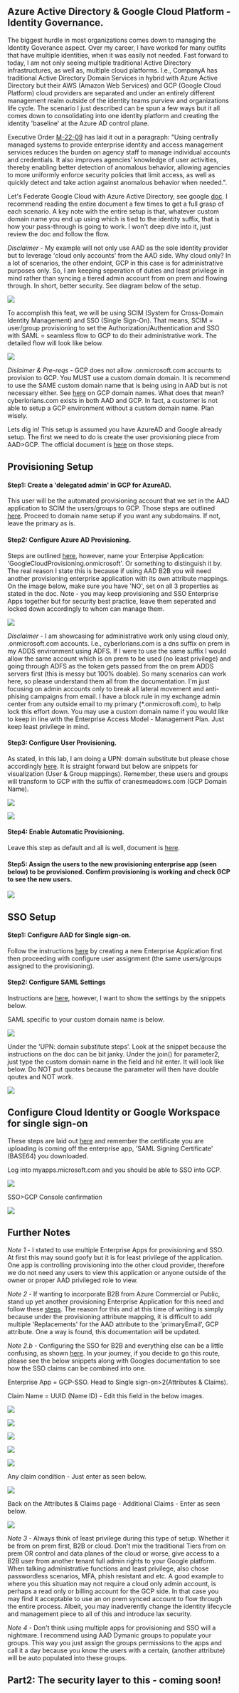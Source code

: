 ## Azure Active Directory & Google Cloud Platform - Identity Governance. ##

The biggest hurdle in most organizations comes down to managing the Identity Goverance aspect. Over my career, I have worked for many outfits that have multiple identities, when it was easily not needed. Fast forward to today, I am not only seeing multiple traditional Active Directory infrastructures, as well as, multiple cloud platforms. I.e., CompanyA has traditional Active Directory Domain Services in hybrid with Azure Active Directory but their AWS (Amazon Web Services) and GCP (Google Cloud Platform) cloud providers are separated and under an entirely different management realm outside of the identity teams purview and organizations life cycle. The scenario I just described can be spun a few ways but it all comes down to consolidating into one identity platform and creating the identity 'baseline' at the Azure AD control plane.

Executive Order [M-22-09](https://www.whitehouse.gov/wp-content/uploads/2022/01/M-22-09.pdf) has laid it out in a paragraph: "Using centrally managed systems to provide enterprise identity and access management 
services reduces the burden on agency staff to manage individual accounts and credentials. It 
also improves agencies’ knowledge of user activities, thereby enabling better detection of 
anomalous behavior, allowing agencies to more uniformly enforce security policies that limit 
access, as well as quickly detect and take action against anomalous behavior when needed.".

Let's Federate Google Cloud with Azure Active Directory, see google [doc](https://cloud.google.com/architecture/identity/federating-gcp-with-azure-active-directory). I recommend reading the entire document a few times to get a full grasp of each scenario. A key note with the entire setup is that, whatever custom domain name you end up using which is tied to the identity suffix, that is how your pass-through is going to work. I won't deep dive into it, just review the doc and follow the flow.

*Disclaimer* - My example will not only use AAD as the sole identity provider but to leverage 'cloud only accounts' from the AAD side. Why cloud only? In a lot of scenarios, the other endoint, GCP in this case is for administrative purposes only. So, I am keeping seperation of duties and least privilege in mind rather than syncing a tiered admin account from on prem and flowing through. In short, better security. See diagram below of the setup. 

![](https://github.com/Cyberlorians/uploadedimages/blob/main/overviewaadgcp.png)

To accomplish this feat, we will be using SCIM (System for Cross-Domain Identity Management) and SSO (Single Sign-On). That means, SCIM = user/group provisioning to set the Authorization/Authentication and SSO with SAML = seamless flow to GCP to do their administrative work. The detailed flow will look like below. 

![](https://github.com/Cyberlorians/uploadedimages/blob/main/overviewgcpidp.png)

*Dislaimer & Pre-reqs* - GCP does not allow .onmicrosoft.com accounts to provision to GCP. You MUST use a custom domain domain. It is recommend to use the SAME custom domain name that is being using in AAD but is not necessary either. See [here](https://cloud.google.com/architecture/identity/federating-gcp-with-azure-active-directory#usage_of_dns_domains_in_azure_ad) on GCP domain names. What does that mean? cyberlorians.com exists in both AAD and GCP. In fact, a customer is not able to setup a GCP environment without a custom domain name. Plan wisely. 

Lets dig in! This setup is assumed you have AzureAD and Google already setup. The first we need to do is create the user provisioning piece from AAD>GCP. The official document is [here](https://cloud.google.com/architecture/identity/federating-gcp-with-azure-ad-configuring-provisioning-and-single-sign-on) on those steps. 

## Provisioning Setup

#### Step1: Create a 'delegated admin' in GCP for AzureAD. 
This user will be the automated provisioning account that we set in the AAD application to SCIM the users/groups to GCP. Those steps are outlined [here](https://cloud.google.com/architecture/identity/federating-gcp-with-azure-ad-configuring-provisioning-and-single-sign-on#creating_a_cloud_identity_user_account_for_synchronization). Proceed to domain name setup if you want any subdomains. If not, leave the primary as is.

#### Step2: Configure Azure AD Provisioning. 
Steps are outlined [here](https://cloud.google.com/architecture/identity/federating-gcp-with-azure-ad-configuring-provisioning-and-single-sign-on#create_an_enterprise_application), however, name your Enterpise Application: 'GoogleCloudProvisioning.onmicrosoft'. Or something to distinguish it by. The real reason I state this is because if using AAD B2B you will need another provisioning enterprise application with its own attribute mappings. On the image below, make sure you have 'NO', set on all 3 properties as stated in the doc. Note - you may keep provisioning and SSO Enterprise Apps together but for security best practice, leave them seperated and locked down accordingly to whom can manage them.

![](https://github.com/Cyberlorians/uploadedimages/blob/main/gcpprovissettings.png)

*Disclaimer* - I am showcasing for administrative work only using cloud only, .onmicrosoft.com accounts. I.e., cyberlorians.com is a dns suffix on prem in my ADDS environment using ADFS. If I were to use the same suffix I would allow the same account which is on prem to be used (no least privilege) and going through ADFS as the token gets passed from the on prem ADDS servers first (this is messy but 100% doable). So many scenarios can work here, so please understand them all from the documentation. I'm just focusing on admin accounts only to break all lateral movement and anti-phising campaigns from email. I have a block rule in my exchange admin center from any outside email to my primary (*.onmicrosoft.com), to help lock this effort down. You may use a custom domain name if you would like to keep in line with the Enterprise Access Model - Management Plan. Just keep least privilege in mind. 

#### Step3: Configure User Provisioning.

As stated, in this lab, I am doing a UPN: domain substitute but please chose accordingly [here](https://cloud.google.com/architecture/identity/federating-gcp-with-azure-ad-configuring-provisioning-and-single-sign-on#configure_user_provisioning). It is straight forward but below are snippets for visualization (User & Group mappings). Remember, these users and groups will transform to GCP with the suffix of cranesmeadows.com (GCP Domain Name).

![](https://github.com/Cyberlorians/uploadedimages/blob/main/gcpattrimapping1.png)

![](https://github.com/Cyberlorians/uploadedimages/blob/main/gcpattrimapping2.png)

#### Step4: Enable Automatic Provisioning.

Leave this step as default and all is well, document is [here](https://cloud.google.com/architecture/identity/federating-gcp-with-azure-ad-configuring-provisioning-and-single-sign-on#enable_automatic_provisioning).

#### Step5: Assign the users to the new provisioning enterprise app (seen below) to be provisioned. Confirm provisioning is working and check GCP to see the new users. 

![](https://github.com/Cyberlorians/uploadedimages/blob/main/gcpprovusergroup.png)

## SSO Setup

#### Step1: Configure AAD for Single sign-on.

Follow the instructions [here](https://cloud.google.com/architecture/identity/federating-gcp-with-azure-ad-configuring-provisioning-and-single-sign-on#configuring_azure_ad_for_single_sign-on) by creating a new Enterprise Application first then proceeding with configure user assignment (the same users/groups assigned to the provisioning). 

#### Step2: Configure SAML Settings

Instructions are [here](https://cloud.google.com/architecture/identity/federating-gcp-with-azure-ad-configuring-provisioning-and-single-sign-on#configure_saml_settings), however, I want to show the settings by the snippets below.

SAML specific to your custom domain name is below. 

![](https://github.com/Cyberlorians/uploadedimages/blob/main/gcpsaml.png)

Under the 'UPN: domain substitute steps'. Look at the snippet because the instructions on the doc can be bit janky. Under the join() for parameter2, just type the custom domain name in the field and hit enter. It will look like below. Do NOT put quotes because the parameter will then have double qoutes and NOT work.

![](https://github.com/Cyberlorians/uploadedimages/blob/main/tenantgcptransform.png)

## Configure Cloud Identity or Google Workspace for single sign-on

These steps are laid out [here](https://cloud.google.com/architecture/identity/federating-gcp-with-azure-ad-configuring-provisioning-and-single-sign-on#configuring_cloud_identity_for_single_sign-on) and remember the certificate you are uploading is coming off the enterprise app, 'SAML Signing Certificate' (BASE64) you downloaded.

Log into myapps.microsoft.com and you should be able to SSO into GCP.

![](https://github.com/Cyberlorians/uploadedimages/blob/main/gcpmyapps.png)

SSO>GCP Console confirmation

![](https://github.com/Cyberlorians/uploadedimages/blob/main/gcpssoconfirmed.png)


## Further Notes

*Note 1* - I stated to use multiple Enterprise Apps for provisioning and SSO. At first this may sound goofy but it is for least privilege of the application. One app is controlling provisioning into the other cloud provider, therefore we do not need any users to view this application or anyone outside of the owner or proper AAD privileged role to view. 

*Note 2* - If wanting to incorporate B2B from Azure Commercial or Public, stand up yet another provisioning Enterprise Application for this need and follow these [steps](https://cloud.google.com/architecture/identity/azure-ad-b2b-user-provisioning-and-sso#configure_azure_ad_provisioning). The reason for this and at this time of writing is simply because under the provisioning attribute mapping, it is difficult to add multiple 'Replacements' for the AAD attribute to the 'primaryEmail', GCP attribute. One a way is found, this documentation will be updated. 

*Note 2.b* - Configuring the SSO for B2B and everything else can be a little confusing, as shown [here](https://cloud.google.com/architecture/identity/azure-ad-b2b-user-provisioning-and-sso#configuring_azure_ad_for_single_sign-on). In your journey, if you decide to go this route, please see the below snippets along with Googles documentation to see how the SSO claims can be combined into one.

Enterprise App = GCP-SSO. Head to Single sign-on>2(Attributes & Claims).

Claim Name = UUID (Name ID) - Edit this field in the below images.

![](https://github.com/Cyberlorians/uploadedimages/blob/main/gcpmanageclaim0.png)

![](https://github.com/Cyberlorians/uploadedimages/blob/main/gcpmanageclaim1.png)

![](https://github.com/Cyberlorians/uploadedimages/blob/main/gcpmanageclaim2.png)

![](https://github.com/Cyberlorians/uploadedimages/blob/main/gcpmanageclaim3.png)

![](https://github.com/Cyberlorians/uploadedimages/blob/main/gcpmanageclaim4.png)

Any claim condition - Just enter as seen below.

![](https://github.com/Cyberlorians/uploadedimages/blob/main/gcpmanageclaim5.png)

Back on the Attributes & Claims page - Additional Claims - Enter as seen below.

![](https://github.com/Cyberlorians/uploadedimages/blob/main/gcpmanageclaim6.png)

*Note 3* - Always think of least privilege during this type of setup. Whether it be from on prem first, B2B or cloud. Don't mix the traditional Tiers from on prem OR control and data planes of the cloud or worse, give access to a B2B user from another tenant full admin rights to your Google platform. When talking administrative functions and least privilege, also chose passwordless scenarios, MFA, phish resistant and etc. A good example to where you this situation may not require a cloud only admin account, is perhaps a read only or billing account for the GCP side. In that case you may find it acceptable to use an on prem synced account to flow through the entire process. Albeit, you may inadverently change the identity lifecycle and management piece to all of this and introduce lax security. 

*Note 4* - Don't think using multiple apps for provisioning and SSO will a nightmare. I recommend using AAD Dymanic groups to populate your groups. This way you just assign the groups permissions to the apps and call it a day because you know the users with a certain, (another attribute) will be auto populated into these groups.

## Part2: The security layer to this - coming soon! ##




